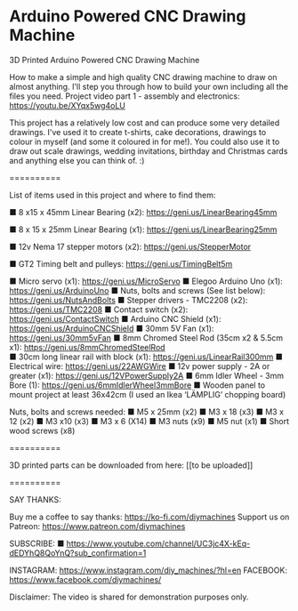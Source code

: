 # Arduino Powered CNC Drawing Machine
3D Printed Arduino Powered CNC Drawing Machine

How to make a simple and high quality CNC drawing machine to draw on almost anything. I'll step you through how to build your own including all the files you need. 
Project video part 1 - assembly and electronics: https://youtu.be/XYqx5wg4oLU

This project has a relatively low cost and can produce some very detailed drawings. I've used it to create t-shirts, cake decorations, drawings to colour in myself (and some it coloured in for me!). You could also use it to draw out scale drawings, wedding invitations, birthday and Christmas cards and anything else you can think of. :)


==========

List of items used in this project and where to find them:

■ 8 x15 x 45mm Linear Bearing (x2): https://geni.us/LinearBearing45mm

■ 8 x 15 x 25mm Linear Bearing (x1): https://geni.us/LinearBearing25mm  

■ 12v Nema 17 stepper motors (x2): https://geni.us/StepperMotor

■ GT2 Timing belt and pulleys: https://geni.us/TimingBelt5m

■ Micro servo (x1): https://geni.us/MicroServo
■ Elegoo Arduino Uno (x1): https://geni.us/ArduinoUno
■ Nuts, bolts and screws (See list below): https://geni.us/NutsAndBolts 
■ Stepper drivers - TMC2208 (x2): https://geni.us/TMC2208
■ Contact switch (x2): https://geni.us/ContactSwitch
■ Arduino CNC Shield (x1): https://geni.us/ArduinoCNCShield
■ 30mm 5V Fan (x1): https://geni.us/30mm5vFan
■ 8mm Chromed Steel Rod (35cm x2 & 5.5cm x1): https://geni.us/8mmChromedSteelRod  
■ 30cm long linear rail with block (x1): https://geni.us/LinearRail300mm
■ Electrical wire: https://geni.us/22AWGWire
■ 12v power supply - 2A or greater (x1): https://geni.us/12VPowerSupply2A
■ 6mm Idler Wheel - 3mm Bore (1): https://geni.us/6mmIdlerWheel3mmBore
■ Wooden panel to mount project at least 36x42cm (I used an Ikea ‘LÄMPLIG’ chopping board)

Nuts, bolts and screws needed:
■ M5 x 25mm (x2)
■ M3 x 18 (x3)
■ M3 x 12 (x2)
■ M3 x10 (x3)
■ M3 x 6 (X14)
■ M3 nuts (x9)
■ M5 nut (x1)
■ Short wood screws (x8)

==========

3D printed parts can be downloaded from here: [[to be uploaded]]

==========

SAY THANKS:

Buy me a coffee to say thanks: https://ko-fi.com/diymachines
Support us on Patreon: https://www.patreon.com/diymachines

SUBSCRIBE: 
■ https://www.youtube.com/channel/UC3jc4X-kEq-dEDYhQ8QoYnQ?sub_confirmation=1

INSTAGRAM: https://www.instagram.com/diy_machines/?hl=en
FACEBOOK: https://www.facebook.com/diymachines/


Disclaimer:
The video is shared for demonstration purposes only.
